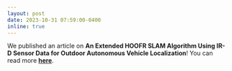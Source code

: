 ```yaml
---
layout: post
date: 2023-10-31 07:59:00-0400
inline: true
---
```

We published an article on **An Extended HOOFR SLAM Algorithm Using IR-D Sensor Data for Outdoor Autonomous Vehicle Localization**!
You can read more **[here](https://link.springer.com/article/10.1007/s10846-023-01975-3)**.
